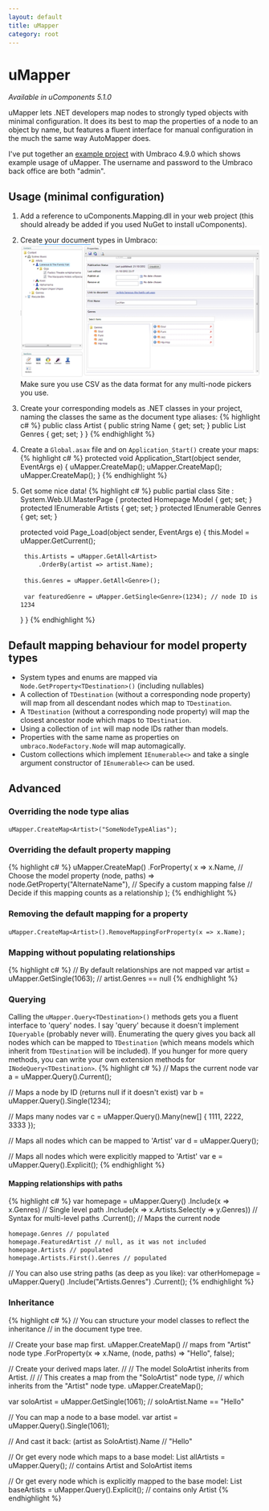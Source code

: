 ```yaml
---
layout: default
title: uMapper
category: root
---
```


<div class="page-header">
  <h1>uMapper</h1>
</div>

_Available in uComponents 5.1.0_

uMapper lets .NET developers map nodes to strongly typed objects with minimal configuration.  It does its best to map the properties of a node to an object by name, but features a fluent interface for manual configuration in the much the same way AutoMapper does.

I've put together an [example project](https://bitbucket.org/JamesDiacono/umapperexample/src) with Umbraco 4.9.0 which shows example usage of uMapper. The username and password to the Umbraco back office are both "admin".

## Usage (minimal configuration) ##
1. Add a reference to uComponents.Mapping.dll in your web project (this should already be added if you used NuGet to install uComponents).
2. Create your document types in Umbraco:
![Example tree](ExampleTree.png)
Make sure you use CSV as the data format for any multi-node pickers you use.
3. Create your corresponding models as .NET classes in your project, naming the classes the same as the document type aliases:
{% highlight c# %}
public class Artist
{
    public string Name { get; set; }
    public List<Genre> Genres { get; set; }
}
{% endhighlight %} 
4. Create a `Global.asax` file and on `Application_Start()` create your maps:
{% highlight c# %}
protected void Application_Start(object sender, EventArgs e)
{
    uMapper.CreateMap<Site>();
    uMapper.CreateMap<Genre>();
    uMapper.CreateMap<Artist>();
}
{% endhighlight %} 
5. Get some nice data!
{% highlight c# %}
public partial class Site : System.Web.UI.MasterPage
{
    protected Homepage Model { get; set; }
    protected IEnumerable<Artist> Artists { get; set; }
    protected IEnumerable<Genre> Genres { get; set; }

    protected void Page_Load(object sender, EventArgs e)
    {
        this.Model = uMapper.GetCurrent<Homepage>();

        this.Artists = uMapper.GetAll<Artist>
            .OrderBy(artist => artist.Name);
            
        this.Genres = uMapper.GetAll<Genre>();
		
		var featuredGenre = uMapper.GetSingle<Genre>(1234); // node ID is 1234
    }
}
{% endhighlight %} 
## Default mapping behaviour for model property types ##
* System types and enums are mapped via `Node.GetProperty<TDestination>()` (including nullables)
* A collection of `TDestination` (without a corresponding node property) will map from all descendant nodes which map to `TDestination`.
* A `TDestination` (without a corresponding node property) will map the closest ancestor node which maps to `TDestination`.
* Using a collection of `int` will map node IDs rather than models.
* Properties with the same name as properties on `umbraco.NodeFactory.Node` will map automagically.
* Custom collections which implement `IEnumerable<>` and take a single argument constructor of `IEnumerable<>` can be used.

## Advanced ##
### Overriding the node type alias ###
`uMapper.CreateMap<Artist>("SomeNodeTypeAlias");`
### Overriding the default property mapping ###
{% highlight c# %}
uMapper.CreateMap<Artist>()
    .ForProperty(
        x => x.Name, // Choose the model property
        (node, paths) => node.GetProperty<string>("AlternateName"), // Specify a custom mapping
        false // Decide if this mapping counts as a relationship
        );
{% endhighlight %} 
### Removing the default mapping for a property ###
`uMapper.CreateMap<Artist>().RemoveMappingForProperty(x => x.Name);`
### Mapping without populating relationships ###
{% highlight c# %}
// By default relationships are not mapped
var artist = uMapper.GetSingle<Artist>(1063); // artist.Genres == null
{% endhighlight %} 
### Querying ###
Calling the `uMapper.Query<TDestination>()` methods gets you a fluent interface to 'query' nodes.
I say 'query' because it doesn't implement `IQueryable` (probably never will).
Enumerating the query gives you back all nodes which can be mapped to `TDestination` (which means
models which inherit from `TDestination` will be included).
If you hunger for more query methods, you can write your own extension methods for `INodeQuery<TDestination>`.
{% highlight c# %}
// Maps the current node
var a = uMapper.Query<Artist>().Current();
    
// Maps a node by ID (returns null if it doesn't exist)
var b = uMapper.Query<Artist>().Single(1234);
    
// Maps many nodes
var c = uMapper.Query<Artist>().Many(new[] { 1111, 2222, 3333 });
    
// Maps all nodes which can be mapped to 'Artist'
var d = uMapper.Query<Artist>();
    
// Maps all nodes which were explicitly mapped to 'Artist'
var e = uMapper.Query<Artist>().Explicit();
{% endhighlight %}
#### Mapping relationships with paths ####
{% highlight c# %}
var homepage = uMapper.Query<Homepage>()
    .Include(x => x.Genres) // Single level path
    .Include(x => x.Artists.Select(y => y.Genres)) // Syntax for multi-level paths
    .Current(); // Maps the current node

    homepage.Genres // populated
    homepage.FeaturedArtist // null, as it was not included
    homepage.Artists // populated
    homepage.Artists.First().Genres // populated
    
// You can also use string paths (as deep as you like):
var otherHomepage = uMapper.Query<Homepage>()
    .Include("Artists.Genres")
    .Current();
{% endhighlight %}  
### Inheritance ###
{% highlight c# %}
// You can structure your model classes to reflect the inheritance
// in the document type tree.

// Create your base map first.
uMapper.CreateMap<Artist>() // maps from "Artist" node type
	.ForProperty(x => x.Name, (node, paths) => "Hello", false);

// Create your derived maps later.
//
// The model SoloArtist inherits from Artist.
//
// This creates a map from the "SoloArtist" node type, 
// which inherits from the "Artist" node type.
uMapper.CreateMap<SoloArtist>(); 

var soloArtist = uMapper.GetSingle<SoloArtist>(1061);
// soloArtist.Name == "Hello"

// You can map a node to a base model.
var artist = uMapper.Query<Artist>().Single(1061); 

// And cast it back: 
(artist as SoloArtist).Name // "Hello"

// Or get every node which maps to a base model:
List<Artist> allArtists = uMapper.Query<Artist>(); // contains Artist and SoloArtist items

// Or get every node which is explicitly mapped to the base model:
List<Artist> baseArtists = uMapper.Query<Artist>().Explicit(); // contains only Artist
{% endhighlight %} 